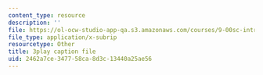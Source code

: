 ```yaml
---
content_type: resource
description: ''
file: https://ol-ocw-studio-app-qa.s3.amazonaws.com/courses/9-00sc-introduction-to-psychology-fall-2011/2462a7ce347758ca8d3c13440a25ae56_zPPsdsAQBx4.vtt
file_type: application/x-subrip
resourcetype: Other
title: 3play caption file
uid: 2462a7ce-3477-58ca-8d3c-13440a25ae56
---
```

